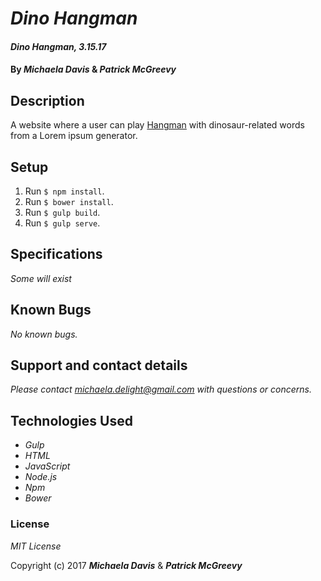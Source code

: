 # _Dino Hangman_

#### _Dino Hangman, 3.15.17_

#### By _**Michaela Davis**_ & _**Patrick McGreevy**_


## Description

A website where a user can play [Hangman](https://en.wikipedia.org/wiki/Hangman_(game)) with dinosaur-related words from a Lorem ipsum generator.

## Setup
1. Run `$ npm install`.
2. Run `$ bower install`.
3. Run `$ gulp build`.
4. Run `$ gulp serve`.

## Specifications
*Some will exist*

## Known Bugs

_No known bugs._

## Support and contact details

_Please contact michaela.delight@gmail.com with questions or concerns._

## Technologies Used

* _Gulp_
* _HTML_
* _JavaScript_
* _Node.js_
* _Npm_
* _Bower_


### License

*MIT License*

Copyright (c) 2017 **_Michaela Davis_** & **_Patrick McGreevy_**
